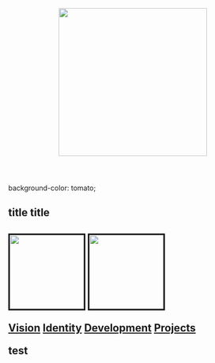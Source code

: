 <header>
<a href="https://rutgerpijnenburg.github.io/Vision/"><img src="https://user-images.githubusercontent.com/132466058/236674390-6ddaf145-85cf-4e9a-9d7a-30132e08f332.png" width="300" top="200"></a>
</header>

background-color: tomato;

<h2><p><b> title </b> title</p><h2/>
 <a href="https://rutgerpijnenburg.github.io/Vision/"><img src="https://user-images.githubusercontent.com/132466058/236674390-6ddaf145-85cf-4e9a-9d7a-30132e08f332.png" width="150" style="border:solid" top="200"></a>
 <a href="https://rutgerpijnenburg.github.io/Vision/"><img src="https://user-images.githubusercontent.com/132466058/236674390-6ddaf145-85cf-4e9a-9d7a-30132e08f332.png" width="150" style="border:solid" top="200"></a>
 
 <p><a href="https://rutgerpijnenburg.github.io/Vision/">Vision</a>
 <a href="https://rutgerpijnenburg.github.io/Identity/">Identity</a>
 <a href="https://rutgerpijnenburg.github.io/Development/">Development</a>
 <a href="https://rutgerpijnenburg.github.io/Projects/">Projects</a>
 </p>
 
 <nav>
  test
  </nav>
